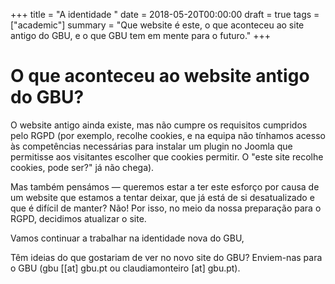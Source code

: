 +++
title = "A identidade "
date = 2018-05-20T00:00:00
draft = true
tags = ["academic"]
summary = "Que website é este, o que aconteceu ao site antigo do GBU, e o que GBU tem em mente para o futuro."
+++

# O que aconteceu ao website antigo do GBU?

O website antigo ainda existe, mas não cumpre os requisitos cumpridos pelo RGPD (por exemplo, recolhe cookies, e na equipa não tínhamos acesso às competências necessárias para instalar um plugin no Joomla que permitisse aos visitantes escolher que cookies permitir. O "este site recolhe cookies, pode ser?" já não chega).

Mas também pensámos — queremos estar a ter este esforço por causa de um website que estamos a tentar deixar, que já está de si desatualizado e que é difícil de manter? Não! Por isso, no meio da nossa preparação para o RGPD, decidimos atualizar o site.

Vamos continuar a trabalhar na identidade nova do GBU, 

Têm ideias do que gostariam de ver no novo site do GBU? Enviem-nas para o GBU (gbu [[at] gbu.pt ou claudiamonteiro [at] gbu.pt).